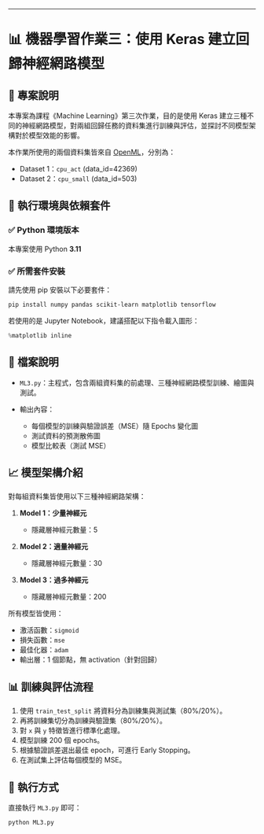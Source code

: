 
---

# 📊 機器學習作業三：使用 Keras 建立回歸神經網路模型

## 🧠 專案說明

本專案為課程《Machine Learning》第三次作業，目的是使用 Keras 建立三種不同的神經網路模型，對兩組回歸任務的資料集進行訓練與評估，並探討不同模型架構對於模型效能的影響。

本作業所使用的兩個資料集皆來自 [OpenML](https://www.openml.org/)，分別為：

* Dataset 1：`cpu_act` (data\_id=42369)
* Dataset 2：`cpu_small` (data\_id=503)

## 🔧 執行環境與依賴套件

### ✅ Python 環境版本

本專案使用 Python **3.11**

### ✅ 所需套件安裝

請先使用 pip 安裝以下必要套件：

```bash
pip install numpy pandas scikit-learn matplotlib tensorflow
```

若使用的是 Jupyter Notebook，建議搭配以下指令載入圖形：

```python
%matplotlib inline
```

## 📂 檔案說明

* `ML3.py`：主程式，包含兩組資料集的前處理、三種神經網路模型訓練、繪圖與測試。
* 輸出內容：

  * 每個模型的訓練與驗證誤差（MSE）隨 Epochs 變化圖
  * 測試資料的預測散佈圖
  * 模型比較表（測試 MSE）

## 📈 模型架構介紹

對每組資料集皆使用以下三種神經網路架構：

1. **Model 1：少量神經元**

   * 隱藏層神經元數量：5
2. **Model 2：適量神經元**

   * 隱藏層神經元數量：30
3. **Model 3：過多神經元**

   * 隱藏層神經元數量：200

所有模型皆使用：

* 激活函數：`sigmoid`
* 損失函數：`mse`
* 最佳化器：`adam`
* 輸出層：1 個節點，無 activation（針對回歸）

## 📊 訓練與評估流程

1. 使用 `train_test_split` 將資料分為訓練集與測試集（80%/20%）。
2. 再將訓練集切分為訓練與驗證集（80%/20%）。
3. 對 `x` 與 `y` 特徵皆進行標準化處理。
4. 模型訓練 200 個 epochs。
5. 根據驗證誤差選出最佳 epoch，可進行 Early Stopping。
6. 在測試集上評估每個模型的 MSE。

## 🧪 執行方式

直接執行 `ML3.py` 即可：

```bash
python ML3.py
```
